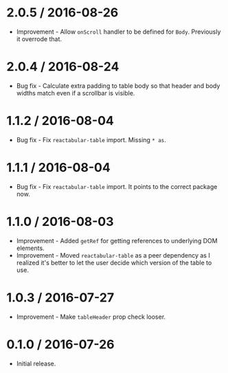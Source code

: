2.0.5 / 2016-08-26
==================

  * Improvement - Allow `onScroll` handler to be defined for `Body`. Previously it overrode that.

2.0.4 / 2016-08-24
==================

  * Bug fix - Calculate extra padding to table body so that header and body widths match even if a scrollbar is visible.

1.1.2 / 2016-08-04
==================

  * Bug fix - Fix `reactabular-table` import. Missing `* as`.

1.1.1 / 2016-08-04
==================

  * Bug fix - Fix `reactabular-table` import. It points to the correct package now.

1.1.0 / 2016-08-03
==================

  * Improvement - Added `getRef` for getting references to underlying DOM elements.
  * Improvement - Moved `reactabular-table` as a peer dependency as I realized it's better to let the user decide which version of the table to use.

1.0.3 / 2016-07-27
==================

  * Improvement - Make `tableHeader` prop check looser.

0.1.0 / 2016-07-26
==================

  * Initial release.
